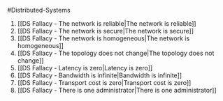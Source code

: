 #Distributed-Systems 

1. [[DS Fallacy - The network is reliable|The network is reliable]]  
2. [[DS Fallacy - The network is secure|The network is secure]]
3. [[DS Fallacy - The network is homogeneous|The  network is homogeneous]]
4. [[DS Fallacy - The topology does not change|The topology does not change]]
5. [[DS Fallacy - Latency is zero|Latency is zero]]
6. [[DS Fallacy - Bandwidth is infinite|Bandwidth is infinite]]
7. [[DS Fallacy - Transport cost is zero|Transport cost is zero]]
8. [[DS Fallacy - There is one administrator|There is one administrator]]